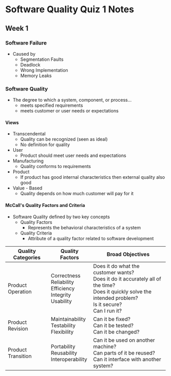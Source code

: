 # Software Quality Quiz 1 Notes

## Week 1

### Software Failure
- Caused by
  - Segmentation Faults
  - Deadlock
  - Wrong Implementation
  - Memory Leaks

### Software Quality
- The degree to which a system, component, or process...
  - meets specified requirements
  - meets customer or user needs or expectations

#### Views
- Transcendental
  - Quality can be recognized (seen as ideal)
  - No definition for quality
- User
  - Product should meet user needs and expectations
- Manufacturing
  - Quality conforms to requirements
- Product
  - If product has good internal characteristics then external quality also good
- Value - Based
  - Quality depends on how much customer will pay for it

#### McCall's Quality Factors and Criteria
- Software Quality defined by two key concepts
  - Quality Factors
    - Represents the behavioral characteristics of a system
  - Quality Criteria
    - Attribute of a quality factor related to software development

|Quality Categories|Quality Factors|Broad Objectives|
|------------------|---------------|----------------|
|Product Operation |Correctness <br> Reliability <br> Efficiency <br> Integrity <br> Usability| Does it do what the customer wants? <br> Does it do it accurately all of the time? <br> Does it quickly solve the intended problem? <br> Is it secure? <br> Can I run it?|
|Product Revision  | Maintainability <br> Testability <br> Flexibility| Can it be fixed? <br> Can it be tested? <br> Can it be changed? <br>|
|Product Transition| Portability <br> Reusability <br> Interoperability| Can it be used on another machine? <br> Can parts of it be reused? <br> Can it interface with another system?|
